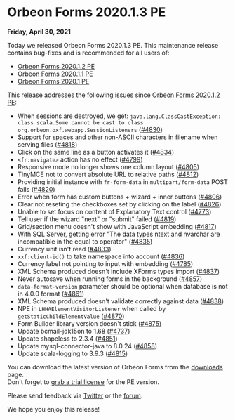 # Orbeon Forms 2020.1.3 PE

__Friday, April 30, 2021__

Today we released Orbeon Forms 2020.1.3 PE. This maintenance release contains bug-fixes and is recommended for all users of:

- [Orbeon Forms 2020.1.2 PE](orbeon-forms-2020.1.2.md)
- [Orbeon Forms 2020.1.1 PE](orbeon-forms-2020.1.1.md) 
- [Orbeon Forms 2020.1 PE](orbeon-forms-2020.1.md)

This release addresses the following issues since [Orbeon Forms 2020.1.2 PE](orbeon-forms-2020.1.2.md):

- When sessions are destroyed, we get: `java.lang.ClassCastException: class scala.Some cannot be cast to class org.orbeon.oxf.webapp.SessionListeners` ([\#4830](https://github.com/orbeon/orbeon-forms/issues/4830))
- Support for spaces and other non-ASCII characters in filename when serving files ([\#4818](https://github.com/orbeon/orbeon-forms/issues/4818))
- Click on the same line as a button activates it ([\#4834](https://github.com/orbeon/orbeon-forms/issues/4834))
- `<fr:navigate>` action has no effect ([\#4799](https://github.com/orbeon/orbeon-forms/issues/4799))
- Responsive mode no longer shows one column layout ([\#4805](https://github.com/orbeon/orbeon-forms/issues/4805))
- TinyMCE not to convert absolute URL to relative paths ([\#4812](https://github.com/orbeon/orbeon-forms/issues/4812))
- Providing initial instance with `fr-form-data` in `multipart/form-data` POST fails ([\#4820](https://github.com/orbeon/orbeon-forms/issues/4820))
- Error when form has custom buttons + wizard + inner buttons ([\#4806](https://github.com/orbeon/orbeon-forms/issues/4806))
- Clear not reseting the checkboxes set by clicking on the label ([\#4826](https://github.com/orbeon/orbeon-forms/issues/4826))
- Unable to set focus on content of Explanatory Text control ([\#4773](https://github.com/orbeon/orbeon-forms/issues/4773))
- Tell user if the wizard "next" or "submit" failed ([\#4819](https://github.com/orbeon/orbeon-forms/issues/4819))
- Grid/section menu doesn't show with JavaScript embedding ([\#4817](https://github.com/orbeon/orbeon-forms/issues/4817))
- With SQL Server, getting error "The data types ntext and nvarchar are incompatible in the equal to operator" ([\#4835](https://github.com/orbeon/orbeon-forms/issues/4835))
- Currency unit isn't read ([\#4833](https://github.com/orbeon/orbeon-forms/issues/4833))
- `xxf:client-id()` to take namespace into account ([\#4836](https://github.com/orbeon/orbeon-forms/issues/4836))
- Currency label not pointing to input with embedding ([\#4785](https://github.com/orbeon/orbeon-forms/issues/4785))
- XML Schema produced doesn't include XForms types import ([\#4837](https://github.com/orbeon/orbeon-forms/issues/4837))
- Never autosave when running forms in the background ([\#4857](https://github.com/orbeon/orbeon-forms/issues/4857))
- `data-format-version` parameter should be optional when database is not in 4.0.0 format ([\#4861](https://github.com/orbeon/orbeon-forms/issues/4861))
- XML Schema produced doesn't validate correctly against data ([\#4838](https://github.com/orbeon/orbeon-forms/issues/4838))
- NPE in `LHHAElementVisitorListener` when called by `getStaticChildElementValue` ([\#4870](https://github.com/orbeon/orbeon-forms/issues/4870))
- Form Builder library version doesn't stick ([\#4875](https://github.com/orbeon/orbeon-forms/issues/4875))
- Update bcmail-jdk15on to 1.68 ([\#4737](https://github.com/orbeon/orbeon-forms/issues/4737))
- Update shapeless to 2.3.4 ([\#4851](https://github.com/orbeon/orbeon-forms/issues/4851))
- Update mysql-connector-java to 8.0.24 ([\#4858](https://github.com/orbeon/orbeon-forms/issues/4858))
- Update scala-logging to 3.9.3 ([\#4815](https://github.com/orbeon/orbeon-forms/issues/4815))

You can download the latest version of Orbeon Forms from the [downloads](https://www.orbeon.com/download) page.  
Don't forget to [grab a trial license](https://prod.orbeon.com/prod/fr/orbeon/register/new) for the PE version.

Please send feedback via [Twitter](https://twitter.com/orbeon) or the [forum](https://www.orbeon.com/community).

We hope you enjoy this release!
